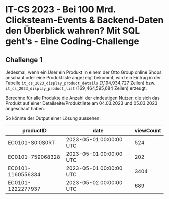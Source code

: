 # IT-CS 2023 - Bei 100 Mrd. Clicksteam-Events & Backend-Daten den Überblick wahren? Mit SQL geht’s - Eine Coding-Challenge
## Challenge 1

Jedesmal, wenn ein User ein Produkt in einem der Otto Group online Shops anschaut oder eine Produktliste angezeigt bekommt, wird ein Eintrag
in der Tabelle `it_cs_2023_display_product_details` (7,194,934,727 Zeilen) bzw. `it_cs_2023_display_product_list` (169,464,595,684  Zeilen)
erzeugt.

Berechne für alle Produkte die Anzahl der eindeutigen Nutzer, die sich das Produkt auf einer Detailseite/Produktliste am 04.03.2023 und
05.03.2023 angeschaut haben.


So könnte der Output einer Lösung aussehen:

| productID         | date                    | viewCount |
| ----------------- | ----------------------- | --------- |
| EC0101-S0I0S0RT   | 2023-05-01 00:00:00 UTC | 524       |
| EC0101-759068328  | 2023-05-01 00:00:00 UTC | 202       |
| EC0101-1160556334 | 2023-05-01 00:00:00 UTC | 3404      |
| EC0101-1222277937 | 2023-05-02 00:00:00 UTC | 689       |
